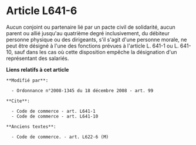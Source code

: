 # Article L641-6

Aucun conjoint ou partenaire lié par un pacte civil de solidarité, aucun parent ou allié jusqu'au quatrième degré
inclusivement, du débiteur personne physique ou des dirigeants, s'il s'agit d'une personne morale, ne peut être désigné à
l'une des fonctions prévues à l'article L. 641-1 ou L. 641-10, sauf dans les cas où cette disposition empêche la désignation
d'un représentant des salariés.

**Liens relatifs à cet article**

	**Modifié par**:

	  - Ordonnance n°2008-1345 du 18 décembre 2008 - art. 99

	**Cite**:

	  - Code de commerce - art. L641-1
	  - Code de commerce - art. L641-10

	**Anciens textes**:

	  - Code de commerce. - art. L622-6 (M)
